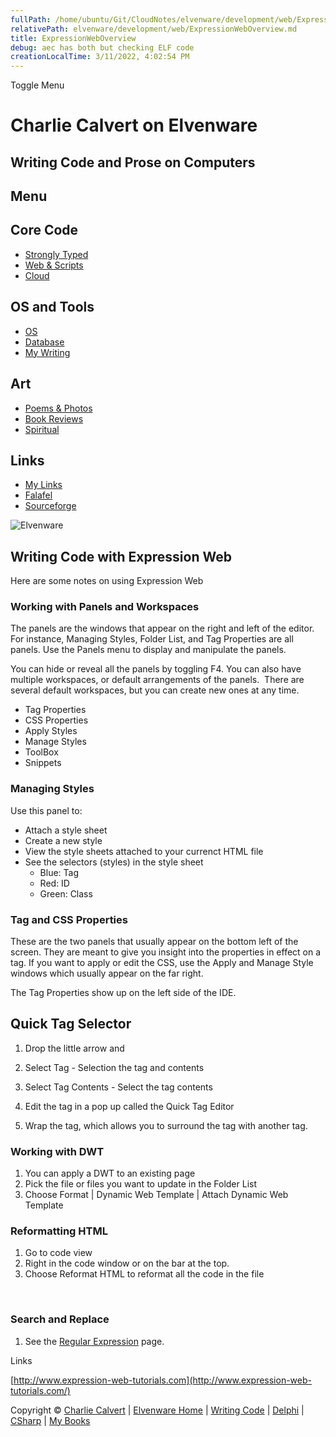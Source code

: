 ```yaml
---
fullPath: /home/ubuntu/Git/CloudNotes/elvenware/development/web/ExpressionWebOverview.md
relativePath: elvenware/development/web/ExpressionWebOverview.md
title: ExpressionWebOverview
debug: aec has both but checking ELF code
creationLocalTime: 3/11/2022, 4:02:54 PM
---
```


<!-- toc -->
<!-- tocstop -->

Toggle Menu

Charlie Calvert on Elvenware
============================

Writing Code and Prose on Computers
-----------------------------------

Menu
----

Core Code
---------

-   [Strongly Typed](../index.html)
-   [Web & Scripts](index.html)
-   [Cloud](../cloud/index.shtml)

OS and Tools
------------

-   [OS](../../os/index.html)
-   [Database](../database/index.html)
-   [My Writing](../../books/index.html)

Art
---

-   [Poems & Photos](../../Art/index.html)
-   [Book Reviews](../../books/reading/index.html)
-   [Spiritual](../../spirit/index.html)

Links
-----

-   [My Links](../../links.html)
-   [Falafel](http://www.falafel.com/)
-   [Sourceforge](http://sourceforge.net/projects/elvenware/)

![Elvenware](../../images/elvenwarelogo.png)

Writing Code with Expression Web
--------------------------------

Here are some notes on using Expression Web

### Working with Panels and Workspaces

The panels are the windows that appear on the right and left of the
editor. For instance, Managing Styles, Folder List, and Tag Properties
are all panels. Use the Panels menu to display and manipulate the
panels.

You can hide or reveal all the panels by toggling F4. You can also have
multiple workspaces, or default arrangements of the panels.  There are
several default workspaces, but you can create new ones at any time.

-   Tag Properties
-   CSS Properties
-   Apply Styles
-   Manage Styles
-   ToolBox
-   Snippets

### Managing Styles

Use this panel to:

-   Attach a style sheet
-   Create a new style
-   View the style sheets attached to your currenct HTML file
-   See the selectors (styles) in the style sheet
    -   Blue: Tag
    -   Red: ID
    -   Green: Class

### Tag and CSS Properties

These are the two panels that usually appear on the bottom left of the
screen. They are meant to give you insight into the properties in effect
on a tag. If you want to apply or edit the CSS, use the Apply and Manage
Style windows which usually appear on the far right.

The Tag Properties show up on the left side of the IDE.

Quick Tag Selector
------------------

1.  Drop the little arrow and

1.  Select Tag - Selection the tag and contents
2.  Select Tag Contents - Select the tag contents
3.  Edit the tag in a pop up called the Quick Tag Editor
4.  Wrap the tag, which allows you to surround the tag with another tag.

### Working with DWT

1.  You can apply a DWT to an existing page
2.  Pick the file or files you want to update in the Folder List
3.  Choose Format | Dynamic Web Template | Attach Dynamic Web Template

### Reformatting HTML

1.  Go to code view
2.  Right in the code window or on the bar at the top.
3.  Choose Reformat HTML to reformat all the code in the file

 

### Search and Replace

1.  See the [Regular Expression](../regular_expressions/index.html)
    page.

Links

[http://www.expression-web-tutorials.com](http://www.expression-web-tutorials.com/)

Copyright © [Charlie Calvert](../../index.html) | [Elvenware
Home](../../index.html) | [Writing Code](../index.html) |
[Delphi](../delphi/index.html) | [CSharp](../csharp/index.html) | [My
Books](../../books/index.html)
